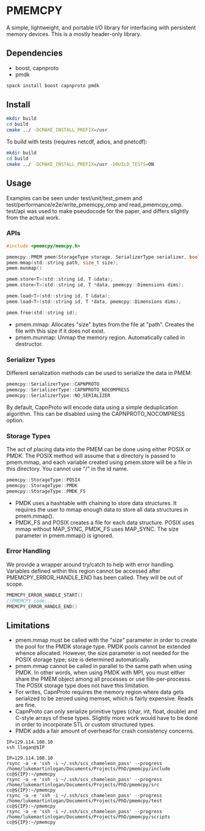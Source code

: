 
# PMEMCPY

A simple, lightweight, and portable I/O library for interfacing with persistent
memory devices. This is a mostly header-only library.

## Dependencies

* boost, capnproto
* pmdk

```bash
spack install boost capnproto pmdk
```

## Install

```bash
mkdir build
cd build
cmake ../ -DCMAKE_INSTALL_PREFIX=/usr
```

To build with tests (requires netcdf, adios, and pnetcdf):
```bash
mkdir build
cd build
cmake ../ -DCMAKE_INSTALL_PREFIX=/usr -DBUILD_TESTS=ON
```

## Usage

Examples can be seen under test/unit/test_pmem and test/performance/e2e/write_pmemcpy_omp and read_pmemcpy_omp.
test/api was used to make pseudocode for the paper, and differs slightly from the actual work.

### APIs
```C
#include <pmemcpy/memcpy.h>

pmemcpy::PMEM pmem(StorageType storage, SerializerType serializer, bool use_mmap);
pmem.mmap(std::string path, size_t size);
pmem.munmap()

pmem.store<T>(std::string id, T &data);
pmem.store<T>(std::string id, T *data, pmemcpy::Dimensions dims);

pmem.load<T>(std::string id, T &data);
pmem.load<T>(std::string id, T *data, pmemcpy::Dimensions dims);

pmem.free(std::string id);
```

* pmem.mmap: Allocates "size" bytes from the file at "path". Creates the file with this size if it does not exist.
* pmem.munmap: Unmap the memory region. Automatically called in destructor.

### Serializer Types
Different serialization methods can be used to serialize the data in PMEM:

```C
pmemcpy::SerializerType::CAPNPROTO
pmemcpy::SerializerType::CAPNPROTO_NOCOMPRESS
pmemcpy::SerializerType::NO_SERIALIZER
```

By default, CapnProto will encode data using a simple deduplication algorithm. This can be disabled using the CAPNPROTO_NOCOMPRESS option.

### Storage Types
The act of placing data into the PMEM can be done using either POSIX or PMDK.
The POSIX method will assume that a directory is passed to pmem.mmap, and each
variable created using pmem.store will be a file in this directory. You cannot
use "/" in the id name.

```C
pmemcpy::StorageType::POSIX
pmemcpy::StorageType::PMDK
pmemcpy::StorageType::PMDK_FS
```

* PMDK uses a hashtable with chaining to store data structures. It requires the user to mmap enough data to store all data structures in pmem.mmap().
* PMDK_FS and POSIX creates a file for each data structure. POSIX uses mmap without MAP_SYNC, PMDK_FS uses MAP_SYNC. The size parameter in pmem.mmap() is ignored.

### Error Handling

We provide a wrapper around try/catch to help with error handling.
Variables defined within this region cannot be accessed after PMEMCPY_ERROR_HANDLE_END has been called.
They will be out of scope.
```C
PMEMCPY_ERROR_HANDLE_START()
//PMEMCPY code...
PMEMCPY_ERROR_HANDLE_END()
```

## Limitations

* pmem.mmap must be called with the "size" parameter in order to create the pool for the PMDK storage type. PMDK pools cannot be extended whence allocated. However, the size parameter is not needed for the POSIX storage type; size is determined automatically.
* pmem.mmap cannot be called in parallel to the same path when using PMDK. In other words, when using PMDK with MPI, you must either share the PMEM object among all processes or use file-per-processs. The POSIX storage type does not have this limitation.
* For writes, CapnProto requires the memory region where data gets serialized to be zeroed using memset, which is fairly expensive. Reads are fine.
* CapnProto can only serialize primitive types (char, int, float, double) and C-style arrays of these types. Slightly more work would have to be done in order to incorporate STL or custom structured types.
* PMDK adds a fair amount of overhead for crash consistency concerns.


```
IP=129.114.108.10
ssh llogan@$IP

IP=129.114.108.10
rsync -a -e 'ssh -i ~/.ssh/scs_chameleon_pass' --progress /home/lukemartinlogan/Documents/Projects/PhD/pmemcpy/include cc@${IP}:~/pmemcpy
rsync -a -e 'ssh -i ~/.ssh/scs_chameleon_pass' --progress /home/lukemartinlogan/Documents/Projects/PhD/pmemcpy/src cc@${IP}:~/pmemcpy
rsync -a -e 'ssh -i ~/.ssh/scs_chameleon_pass' --progress /home/lukemartinlogan/Documents/Projects/PhD/pmemcpy/test cc@${IP}:~/pmemcpy
rsync -a -e 'ssh -i ~/.ssh/scs_chameleon_pass' --progress /home/lukemartinlogan/Documents/Projects/PhD/pmemcpy/scripts cc@${IP}:~/pmemcpy
```